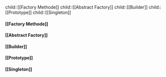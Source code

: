 child::[[Factory Methode]]
child::[[Abstract Factory]]
child::[[Builder]]
child::[[Prototype]]
child::[[Singleton]]

#### [[Factory Methode]]
#### [[Abstract Factory]]
#### [[Builder]]
#### [[Prototype]]
#### [[Singleton]]
